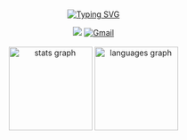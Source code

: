 <div align="center">
	<br>
	
<a href="https://git.io/typing-svg"><img src="https://readme-typing-svg.demolab.com?font=Fira+Code&size=30&pause=1000&color=EA82F7&center=true&vCenter=true&random=true&width=500&lines=Welcome+%F0%9F%91%8B" alt="Typing SVG" /></a>	
</div>

<div align="center">
<!-- 	<h2 style="border-bottom: 1px solid #d8dee4; color: #282d33;"> 👩🏻‍💻 Contact me 👩🏻‍💻</h2> <br> -->
	<a href="https://velog.io/@dd-jiyuni" target="_blank"><img src="https://img.shields.io/badge/Velog-20C997?style=for-the-badge&logo=velog&logoColor=white"/></a>
	<a href="mailto:dlwldbs8015@gmail.com"><img src="https://img.shields.io/badge/Gmail-EA4335?style=for-the-badge&logo=Gmail&logoColor=white" alt="Gmail" /></a>
</div>

<br>
<div align="center">
<img src="https://github-readme-stats.vercel.app/api?username=dd-jiyun&hide_title=false&hide_rank=false&show_icons=true&include_all_commits=true&count_private=true&disable_animations=false&theme=dracula&locale=en&hide_border=false" height="150" alt="stats graph"  />
<img src="https://github-readme-stats.vercel.app/api/top-langs?username=dd-jiyun&locale=en&hide_title=false&layout=compact&card_width=320&langs_count=5&theme=dracula&hide_border=false" height="150" alt="languages graph"  />
</div>
